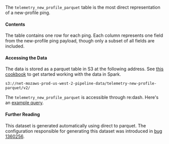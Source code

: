 The `telemetry_new_profile_parquet` table is the most direct representation of a new-profile ping.

#### Contents

The table contains one row for each ping. Each column represents one field from the new-profile ping payload, though only a subset of all fields are included.

#### Accessing the Data

The data is stored as a parquet table in S3 at the following address.
See [this cookbook](/cookbooks/parquet.md) to get started working with the data in Spark.
```
s3://net-mozaws-prod-us-west-2-pipeline-data/telemetry-new-profile-parquet/v2/
```

The `telemetry_new_profile_parquet` is accessible through re:dash.
Here's an [example query](https://sql.telemetry.mozilla.org/queries/5888#table).

#### Further Reading

This dataset is generated automatically using direct to parquet. The configuration responsible for generating this dataset was introduced in [bug 1360256](https://bugzilla.mozilla.org/show_bug.cgi?id=1360256).
